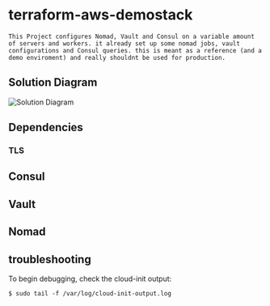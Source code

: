 # terraform-aws-demostack
    This Project configures Nomad, Vault and Consul on a variable amount of servers and workers. it already set up some nomad jobs, vault configurations and Consul queries. this is meant as a reference (and a demo enviroment) and really shouldnt be used for production. 
## Solution Diagram
![Solution Diagram](./assets/Demostack_overview.png)

## Dependencies
 <TODO>

 ### TLS

 <TODO>

 ## Consul

 <TODO>

 ## Vault

 <TODO>

 ## Nomad
 
 <TODO>

## troubleshooting
To begin debugging, check the cloud-init output:

```shell
$ sudo tail -f /var/log/cloud-init-output.log
```